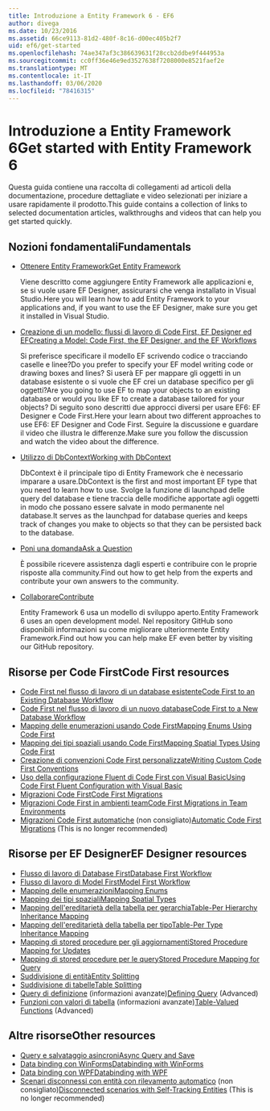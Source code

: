 ```yaml
---
title: Introduzione a Entity Framework 6 - EF6
author: divega
ms.date: 10/23/2016
ms.assetid: 66ce9113-81d2-480f-8c16-d00ec405b2f7
uid: ef6/get-started
ms.openlocfilehash: 74ae347af3c386639631f28ccb2ddbe9f444953a
ms.sourcegitcommit: cc0ff36e46e9ed3527638f7208000e8521faef2e
ms.translationtype: MT
ms.contentlocale: it-IT
ms.lasthandoff: 03/06/2020
ms.locfileid: "78416315"
---
```

# <a name="get-started-with-entity-framework-6"></a><span data-ttu-id="012fa-102">Introduzione a Entity Framework 6</span><span class="sxs-lookup"><span data-stu-id="012fa-102">Get started with Entity Framework 6</span></span>

<span data-ttu-id="012fa-103">Questa guida contiene una raccolta di collegamenti ad articoli della documentazione, procedure dettagliate e video selezionati per iniziare a usare rapidamente il prodotto.</span><span class="sxs-lookup"><span data-stu-id="012fa-103">This guide contains a collection of links to selected documentation articles, walkthroughs and videos that can help you get started quickly.</span></span>

## <a name="fundamentals"></a><span data-ttu-id="012fa-104">Nozioni fondamentali</span><span class="sxs-lookup"><span data-stu-id="012fa-104">Fundamentals</span></span>

* [<span data-ttu-id="012fa-105">Ottenere Entity Framework</span><span class="sxs-lookup"><span data-stu-id="012fa-105">Get Entity Framework</span></span>](~/ef6/fundamentals/install.md)

  <span data-ttu-id="012fa-106">Viene descritto come aggiungere Entity Framework alle applicazioni e, se si vuole usare EF Designer, assicurarsi che venga installato in Visual Studio.</span><span class="sxs-lookup"><span data-stu-id="012fa-106">Here you will learn how to add Entity Framework to your applications and, if you want to use the EF Designer, make sure you get it installed in Visual Studio.</span></span>

* [<span data-ttu-id="012fa-107">Creazione di un modello: flussi di lavoro di Code First, EF Designer ed EF</span><span class="sxs-lookup"><span data-stu-id="012fa-107">Creating a Model: Code First, the EF Designer, and the EF Workflows</span></span>](~/ef6/modeling/index.md)

  <span data-ttu-id="012fa-108">Si preferisce specificare il modello EF scrivendo codice o tracciando caselle e linee?</span><span class="sxs-lookup"><span data-stu-id="012fa-108">Do you prefer to specify your EF model writing code or drawing boxes and lines?</span></span>
<span data-ttu-id="012fa-109">Si userà EF per mappare gli oggetti in un database esistente o si vuole che EF crei un database specifico per gli oggetti?</span><span class="sxs-lookup"><span data-stu-id="012fa-109">Are you going to use EF to map your objects to an existing database or would you like EF to create a database tailored for your objects?</span></span>
<span data-ttu-id="012fa-110">Di seguito sono descritti due approcci diversi per usare EF6: EF Designer e Code First.</span><span class="sxs-lookup"><span data-stu-id="012fa-110">Here your learn about two different approaches to use EF6: EF Designer and Code First.</span></span>
<span data-ttu-id="012fa-111">Seguire la discussione e guardare il video che illustra le differenze.</span><span class="sxs-lookup"><span data-stu-id="012fa-111">Make sure you follow the discussion and watch the video about the difference.</span></span>

* [<span data-ttu-id="012fa-112">Utilizzo di DbContext</span><span class="sxs-lookup"><span data-stu-id="012fa-112">Working with DbContext</span></span>](~/ef6/fundamentals/working-with-dbcontext.md)

  <span data-ttu-id="012fa-113">DbContext è il principale tipo di Entity Framework che è necessario imparare a usare.</span><span class="sxs-lookup"><span data-stu-id="012fa-113">DbContext is the first and most important EF type that you need to learn how to use.</span></span> <span data-ttu-id="012fa-114">Svolge la funzione di launchpad delle query del database e tiene traccia delle modifiche apportate agli oggetti in modo che possano essere salvate in modo permanente nel database.</span><span class="sxs-lookup"><span data-stu-id="012fa-114">It serves as the launchpad for database queries and keeps track of changes you make to objects so that they can be persisted back to the database.</span></span>

* [<span data-ttu-id="012fa-115">Poni una domanda</span><span class="sxs-lookup"><span data-stu-id="012fa-115">Ask a Question</span></span>](~/ef6/resources/get-help.md)

  <span data-ttu-id="012fa-116">È possibile ricevere assistenza dagli esperti e contribuire con le proprie risposte alla community.</span><span class="sxs-lookup"><span data-stu-id="012fa-116">Find out how to get help from the experts and contribute your own answers to the community.</span></span>

* [<span data-ttu-id="012fa-117">Collaborare</span><span class="sxs-lookup"><span data-stu-id="012fa-117">Contribute</span></span>](https://github.com/aspnet/EntityFramework6/)

  <span data-ttu-id="012fa-118">Entity Framework 6 usa un modello di sviluppo aperto.</span><span class="sxs-lookup"><span data-stu-id="012fa-118">Entity Framework 6 uses an open development model.</span></span> <span data-ttu-id="012fa-119">Nel repository GitHub sono disponibili informazioni su come migliorare ulteriormente Entity Framework.</span><span class="sxs-lookup"><span data-stu-id="012fa-119">Find out how you can help make EF even better by visiting our GitHub repository.</span></span>

## <a name="code-first-resources"></a><span data-ttu-id="012fa-120">Risorse per Code First</span><span class="sxs-lookup"><span data-stu-id="012fa-120">Code First resources</span></span>

  - [<span data-ttu-id="012fa-121">Code First nel flusso di lavoro di un database esistente</span><span class="sxs-lookup"><span data-stu-id="012fa-121">Code First to an Existing Database Workflow</span></span>](~/ef6/modeling/code-first/workflows/existing-database.md)
  - [<span data-ttu-id="012fa-122">Code First nel flusso di lavoro di un nuovo database</span><span class="sxs-lookup"><span data-stu-id="012fa-122">Code First to a New Database Workflow</span></span>](~/ef6/modeling/code-first/workflows/new-database.md)
  - [<span data-ttu-id="012fa-123">Mapping delle enumerazioni usando Code First</span><span class="sxs-lookup"><span data-stu-id="012fa-123">Mapping Enums Using Code First</span></span>](~/ef6/modeling/code-first/data-types/enums.md)
  - [<span data-ttu-id="012fa-124">Mapping dei tipi spaziali usando Code First</span><span class="sxs-lookup"><span data-stu-id="012fa-124">Mapping Spatial Types Using Code First</span></span>](~/ef6/modeling/code-first/data-types/spatial.md)
  - [<span data-ttu-id="012fa-125">Creazione di convenzioni Code First personalizzate</span><span class="sxs-lookup"><span data-stu-id="012fa-125">Writing Custom Code First Conventions</span></span>](~/ef6/modeling/code-first/conventions/custom.md)
  - [<span data-ttu-id="012fa-126">Uso della configurazione Fluent di Code First con Visual Basic</span><span class="sxs-lookup"><span data-stu-id="012fa-126">Using Code First Fluent Configuration with Visual Basic</span></span>](~/ef6/modeling/code-first/fluent/vb.md)
  - [<span data-ttu-id="012fa-127">Migrazioni Code First</span><span class="sxs-lookup"><span data-stu-id="012fa-127">Code First Migrations</span></span>](~/ef6/modeling/code-first/migrations/index.md)
  - [<span data-ttu-id="012fa-128">Migrazioni Code First in ambienti team</span><span class="sxs-lookup"><span data-stu-id="012fa-128">Code First Migrations in Team Environments</span></span>](~/ef6/modeling/code-first/migrations/teams.md)
  - <span data-ttu-id="012fa-129">[Migrazioni Code First automatiche](~/ef6/modeling/code-first/migrations/automatic.md) (non consigliato)</span><span class="sxs-lookup"><span data-stu-id="012fa-129">[Automatic Code First Migrations](~/ef6/modeling/code-first/migrations/automatic.md) (This is no longer recommended)</span></span>

## <a name="ef-designer-resources"></a><span data-ttu-id="012fa-130">Risorse per EF Designer</span><span class="sxs-lookup"><span data-stu-id="012fa-130">EF Designer resources</span></span>
  - [<span data-ttu-id="012fa-131">Flusso di lavoro di Database First</span><span class="sxs-lookup"><span data-stu-id="012fa-131">Database First Workflow</span></span>](~/ef6/modeling/designer/workflows/database-first.md)
  - [<span data-ttu-id="012fa-132">Flusso di lavoro di Model First</span><span class="sxs-lookup"><span data-stu-id="012fa-132">Model First Workflow</span></span>](~/ef6/modeling/designer/workflows/model-first.md)
  - [<span data-ttu-id="012fa-133">Mapping delle enumerazioni</span><span class="sxs-lookup"><span data-stu-id="012fa-133">Mapping Enums</span></span>](~/ef6/modeling/designer/data-types/enums.md)
  - [<span data-ttu-id="012fa-134">Mapping dei tipi spaziali</span><span class="sxs-lookup"><span data-stu-id="012fa-134">Mapping Spatial Types</span></span>](~/ef6/modeling/designer/data-types/spatial.md)
  - [<span data-ttu-id="012fa-135">Mapping dell'ereditarietà della tabella per gerarchia</span><span class="sxs-lookup"><span data-stu-id="012fa-135">Table-Per Hierarchy Inheritance Mapping</span></span>](~/ef6/modeling/designer/inheritance/tph.md)
  - [<span data-ttu-id="012fa-136">Mapping dell'ereditarietà della tabella per tipo</span><span class="sxs-lookup"><span data-stu-id="012fa-136">Table-Per Type Inheritance Mapping</span></span>](~/ef6/modeling/designer/inheritance/tpt.md)
  - [<span data-ttu-id="012fa-137">Mapping di stored procedure per gli aggiornamenti</span><span class="sxs-lookup"><span data-stu-id="012fa-137">Stored Procedure Mapping for Updates</span></span>](~/ef6/modeling/designer/stored-procedures/cud.md)
  - [<span data-ttu-id="012fa-138">Mapping di stored procedure per le query</span><span class="sxs-lookup"><span data-stu-id="012fa-138">Stored Procedure Mapping for Query</span></span>](~/ef6/modeling/designer/stored-procedures/query.md)
  - [<span data-ttu-id="012fa-139">Suddivisione di entità</span><span class="sxs-lookup"><span data-stu-id="012fa-139">Entity Splitting</span></span>](~/ef6/modeling/designer/entity-splitting.md)
  - [<span data-ttu-id="012fa-140">Suddivisione di tabelle</span><span class="sxs-lookup"><span data-stu-id="012fa-140">Table Splitting</span></span>](~/ef6/modeling/designer/table-splitting.md)
  - <span data-ttu-id="012fa-141">[Query di definizione](~/ef6/modeling/designer/advanced/defining-query.md) (informazioni avanzate)</span><span class="sxs-lookup"><span data-stu-id="012fa-141">[Defining Query](~/ef6/modeling/designer/advanced/defining-query.md) (Advanced)</span></span>
  - <span data-ttu-id="012fa-142">[Funzioni con valori di tabella](~/ef6/modeling/designer/advanced/tvfs.md) (informazioni avanzate)</span><span class="sxs-lookup"><span data-stu-id="012fa-142">[Table-Valued Functions](~/ef6/modeling/designer/advanced/tvfs.md) (Advanced)</span></span>

## <a name="other-resources"></a><span data-ttu-id="012fa-143">Altre risorse</span><span class="sxs-lookup"><span data-stu-id="012fa-143">Other resources</span></span>
  - [<span data-ttu-id="012fa-144">Query e salvataggio asincroni</span><span class="sxs-lookup"><span data-stu-id="012fa-144">Async Query and Save</span></span>](~/ef6/fundamentals/async.md)
  - [<span data-ttu-id="012fa-145">Data binding con WinForms</span><span class="sxs-lookup"><span data-stu-id="012fa-145">Databinding with WinForms</span></span>](~/ef6/fundamentals/databinding/winforms.md)
  - [<span data-ttu-id="012fa-146">Data binding con WPF</span><span class="sxs-lookup"><span data-stu-id="012fa-146">Databinding with WPF</span></span>](~/ef6/fundamentals/databinding/wpf.md)
  - <span data-ttu-id="012fa-147">[Scenari disconnessi con entità con rilevamento automatico](~/ef6/fundamentals/disconnected-entities/self-tracking-entities/walkthrough.md) (non consigliato)</span><span class="sxs-lookup"><span data-stu-id="012fa-147">[Disconnected scenarios with Self-Tracking Entities](~/ef6/fundamentals/disconnected-entities/self-tracking-entities/walkthrough.md) (This is no longer recommended)</span></span>
